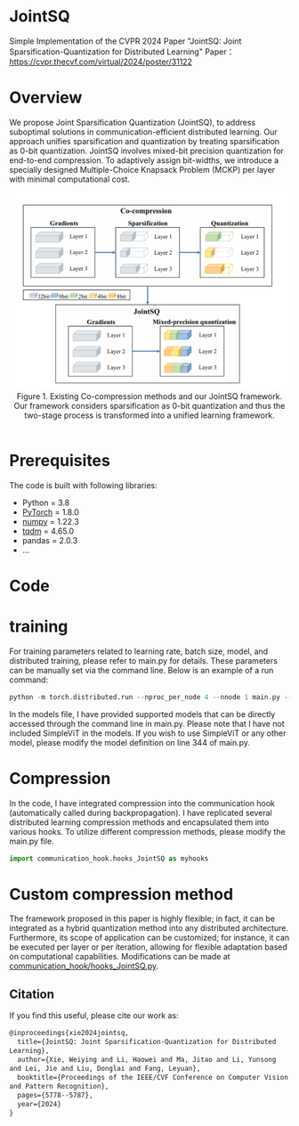 # JointSQ
 Simple Implementation of the CVPR 2024 Paper "JointSQ: Joint Sparsification-Quantization for Distributed Learning"
 Paper：https://cvpr.thecvf.com/virtual/2024/poster/31122
# Overview
  We propose Joint Sparsification Quantization (JointSQ), to address suboptimal solutions in communication-efficient distributed learning. Our approach unifies sparsification and quantization by treating sparsification as 0-bit quantization. JointSQ involves mixed-bit precision quantization for end-to-end compression. To adaptively assign bit-widths, we introduce a specially designed Multiple-Choice Knapsack Problem (MCKP) per layer with minimal computational cost.
<p align="center">
<img src="JointSQ.png" width="700"><br/>
 Figure 1. Existing Co-compression methods and our JointSQ framework. Our framework considers sparsification as 0-bit quantization and thus the two-stage process is transformed into a unified learning framework.  <br/><br/>

# Prerequisites
 The code is built with following libraries:
- Python = 3.8
- [PyTorch](https://github.com/pytorch/pytorch) = 1.8.0
- [numpy](https://github.com/numpy/numpy) = 1.22.3
- [tqdm](https://github.com/tqdm/tqdm) = 4.65.0
- pandas = 2.0.3
- ...

 # Code
  # training
   For training parameters related to learning rate, batch size, model, and distributed training, please refer to main.py for details. These parameters can be manually set via the command line. Below is an example of a run command:
   ```python
   python -m torch.distributed.run --nproc_per_node 4 --nnode 1 main.py --with_gc
```
In the models file, I have provided supported models that can be directly accessed through the command line in main.py. Please note that I have not included SimpleViT in the models. If you wish to use SimpleViT or any other model, please modify the model definition on line 344 of main.py. 
  # Compression
  In the code, I have integrated compression into the communication hook (automatically called during backpropagation). I have replicated several distributed learning compression methods and encapsulated them into various hooks. To utilize different compression methods, please modify the main.py file.
   ```python
   import communication_hook.hooks_JointSQ as myhooks
```
 # Custom compression method
 The framework proposed in this paper is highly flexible; in fact, it can be integrated as a hybrid quantization method into any distributed architecture. Furthermore, its scope of application can be customized; for instance, it can be executed per layer or per iteration, allowing for flexible adaptation based on computational capabilities. Modifications can be made at [communication_hook/hooks_JointSQ.py](communication_hook/hooks_JointSQ.py).

## Citation

If you find this useful, please cite our work as:

```
@inproceedings{xie2024jointsq,
  title={JointSQ: Joint Sparsification-Quantization for Distributed Learning},
  author={Xie, Weiying and Li, Haowei and Ma, Jitao and Li, Yunsong and Lei, Jie and Liu, Donglai and Fang, Leyuan},
  booktitle={Proceedings of the IEEE/CVF Conference on Computer Vision and Pattern Recognition},
  pages={5778--5787},
  year={2024}
}
```
